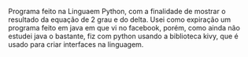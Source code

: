Programa feito na Linguaem Python, com a finalidade de mostrar o resultado da equação de 2 grau e do delta. 
Usei como expiração um programa feito em java em que vi no facebook, porém, como ainda não estudei java o bastante, 
fiz com python usando a biblioteca kivy, que é usado para criar interfaces na linguagem.
